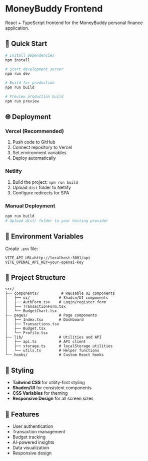 # MoneyBuddy Frontend

React + TypeScript frontend for the MoneyBuddy personal finance application.

## 🚀 Quick Start

```bash
# Install dependencies
npm install

# Start development server
npm run dev

# Build for production
npm run build

# Preview production build
npm run preview
```

## 🌐 Deployment

### Vercel (Recommended)
1. Push code to GitHub
2. Connect repository to Vercel
3. Set environment variables
4. Deploy automatically

### Netlify
1. Build the project: `npm run build`
2. Upload `dist` folder to Netlify
3. Configure redirects for SPA

### Manual Deployment
```bash
npm run build
# Upload dist/ folder to your hosting provider
```

## 🔧 Environment Variables

Create `.env` file:
```env
VITE_API_URL=http://localhost:3001/api
VITE_OPENAI_API_KEY=your-openai-key
```

## 📁 Project Structure

```
src/
├── components/          # Reusable UI components
│   ├── ui/             # Shadcn/UI components
│   ├── AuthForm.tsx    # Login/register form
│   ├── TransactionForm.tsx
│   └── BudgetChart.tsx
├── pages/              # Page components
│   ├── Index.tsx       # Dashboard
│   ├── Transactions.tsx
│   ├── Budget.tsx
│   └── Profile.tsx
├── lib/                # Utilities and API
│   ├── api.ts          # API client
│   ├── storage.ts      # localStorage utilities
│   └── utils.ts        # Helper functions
└── hooks/              # Custom React hooks
```

## 🎨 Styling

- **Tailwind CSS** for utility-first styling
- **Shadcn/UI** for consistent components
- **CSS Variables** for theming
- **Responsive Design** for all screen sizes

## 📱 Features

- User authentication
- Transaction management
- Budget tracking
- AI-powered insights
- Data visualization
- Responsive design